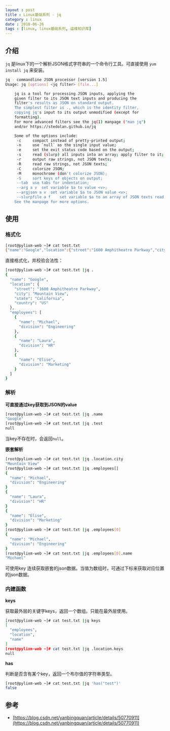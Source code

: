 ```yaml
---
layout : post
title : Linux基础系列 - jq
category : linux
date : 2018-06-26
tags : [linux, linux基础系列, 运维知识库]
---
```


## 介绍 

`jq` 是linux下的一个解析JSON格式字符串的一个命令行工具。可直接使用 `yum install jq` 来安装。
<!-- more -->
```bash
jq - commandline JSON processor [version 1.5]
Usage: jq [options] <jq filter> [file...]

	jq is a tool for processing JSON inputs, applying the
	given filter to its JSON text inputs and producing the
	filter's results as JSON on standard output.
	The simplest filter is ., which is the identity filter,
	copying jq's input to its output unmodified (except for
	formatting).
	For more advanced filters see the jq(1) manpage ("man jq")
	and/or https://stedolan.github.io/jq

	Some of the options include:
	 -c		compact instead of pretty-printed output;
	 -n		use `null` as the single input value;
	 -e		set the exit status code based on the output;
	 -s		read (slurp) all inputs into an array; apply filter to it;
	 -r		output raw strings, not JSON texts;
	 -R		read raw strings, not JSON texts;
	 -C		colorize JSON;
	 -M		monochrome (don't colorize JSON);
	 -S		sort keys of objects on output;
	 --tab	use tabs for indentation;
	 --arg a v	set variable $a to value <v>;
	 --argjson a v	set variable $a to JSON value <v>;
	 --slurpfile a f	set variable $a to an array of JSON texts read from <f>;
	See the manpage for more options.
```

## 使用 

### 格式化 

```bash 
[root@pylixm-web ~]# cat test.txt
{"name":"Google","location":{"street":"1600 Amphitheatre Parkway","city":"Mountain View","state":"California","country":"US"},"employees":[{"name":"Michael","division":"Engineering"},{"name":"Laura","division":"HR"},{"name":"Elise","division":"Marketing"}]}
```

直接格式化，并校验合法性：

```bash
[root@pylixm-web ~]# cat test.txt |jq .
{
  "name": "Google",
  "location": {
    "street": "1600 Amphitheatre Parkway",
    "city": "Mountain View",
    "state": "California",
    "country": "US"
  },
  "employees": [
    {
      "name": "Michael",
      "division": "Engineering"
    },
    {
      "name": "Laura",
      "division": "HR"
    },
    {
      "name": "Elise",
      "division": "Marketing"
    }
  ]
}
```

### 解析 

**可直接通过key获取到JSON的value**

```bash
[root@pylixm-web ~]# cat test.txt |jq .name
"Google"
[root@pylixm-web ~]# cat test.txt |jq .test
null
```

当key不存在时，会返回`null`。

**嵌套解析**

```bash
[root@pylixm-web ~]# cat test.txt |jq .location.city
"Mountain View"
[root@pylixm-web ~]# cat test.txt |jq .employees[]
{
  "name": "Michael",
  "division": "Engineering"
}
{
  "name": "Laura",
  "division": "HR"
}
{
  "name": "Elise",
  "division": "Marketing"
}
[root@pylixm-web ~]# cat test.txt |jq .employees[0]
{
  "name": "Michael",
  "division": "Engineering"
}
[root@pylixm-web ~]# cat test.txt |jq .employees[0].name
"Michael"
```

可使用key 连续获取嵌套的json数据。当值为数组时，可通过下标来获取对应位置的json数据。

### 内建函数

**keys**

获取最外层的关键字keys，返回一个数组。只能在最外层使用。

```bash
[root@pylixm-web ~]# cat test.txt |jq keys
[
  "employees",
  "location",
  "name"
]
[root@pylixm-web ~]# cat test.txt |jq .location.keys
null
```

**has**

判断是否含有某个key，返回一个布尔值的字符串类型。

```bash
[root@pylixm-web ~]# cat test.txt |jq 'has("test")'
false
```


## 参考 

- [https://blog.csdn.net/yanbingquan/article/details/50770911](https://blog.csdn.net/yanbingquan/article/details/50770911)